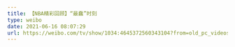 ```yaml
---
title: 【NBA精彩回顾】“最蠢”时刻
type: weibo
date: 2021-06-16 08:07:29
url: https://weibo.com/tv/show/1034:4645372560343104?from=old_pc_videoshow
---
```


<!-- more -->